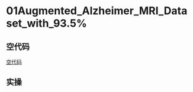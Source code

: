 # 01Augmented_Alzheimer_MRI_Dataset_with_93.5%


## 空代码

[空代码](06项目复现\04kaggle\02数据集\05Alzheimer数据集\01Augmented_Alzheimer_MRI_Dataset\01Augmented_Alzheimer_MRI_Dataset_with_93_5\00代码\01空代码\01空代码augmented-alzheimer-mri-dataset-with-93-5.md)


## 实操













